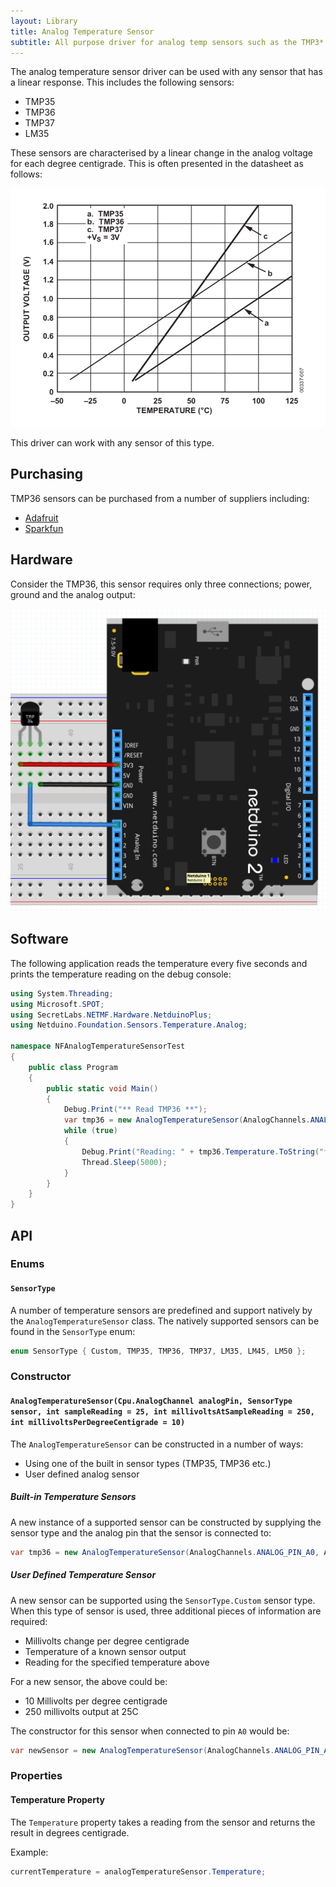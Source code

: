```yaml
---
layout: Library
title: Analog Temperature Sensor
subtitle: All purpose driver for analog temp sensors such as the TMP3* and LM35 series.
---
```


The analog temperature sensor driver can be used with any sensor that has a linear response.  This includes the following sensors:

* TMP35
* TMP36
* TMP37
* LM35

These sensors are characterised by a linear change in the analog voltage for each degree centigrade.  This is often presented in the datasheet as follows:

![Linear Analog Sensor](AnalogSensorLinearResponse.png)

This driver can work with any sensor of this type.

## Purchasing

TMP36 sensors can be purchased from a number of suppliers including:

* [Adafruit](https://www.adafruit.com/product/165)
* [Sparkfun](https://www.sparkfun.com/products/10988)

## Hardware

Consider the TMP36, this sensor requires only three connections; power, ground and the analog output:

![TMP36 Connected to Netduino](TMP36.png)

## Software

The following application reads the temperature every five seconds and prints the temperature reading on the debug console:

```csharp
using System.Threading;
using Microsoft.SPOT;
using SecretLabs.NETMF.Hardware.NetduinoPlus;
using Netduino.Foundation.Sensors.Temperature.Analog;

namespace NFAnalogTemperatureSensorTest
{
    public class Program
    {
        public static void Main()
        {
            Debug.Print("** Read TMP36 **");
            var tmp36 = new AnalogTemperatureSensor(AnalogChannels.ANALOG_PIN_A0, AnalogTemperatureSensor.SensorType.TMP36);
            while (true)
            {
                Debug.Print("Reading: " + tmp36.Temperature.ToString("f2"));
                Thread.Sleep(5000);
            }
        }
    }
}
```

## API

### Enums

#### `SensorType`

A number of temperature sensors are predefined and support natively by the `AnalogTemperatureSensor` class.  The natively supported sensors can be found in the `SensorType` enum:

```csharp
enum SensorType { Custom, TMP35, TMP36, TMP37, LM35, LM45, LM50 };
```

### Constructor

#### `AnalogTemperatureSensor(Cpu.AnalogChannel analogPin, SensorType sensor, int sampleReading = 25, int millivoltsAtSampleReading = 250, int millivoltsPerDegreeCentigrade = 10)`

The `AnalogTemperatureSensor` can be constructed in a number of ways:

* Using one of the built in sensor types (TMP35, TMP36 etc.)
* User defined analog sensor

##### Built-in Temperature Sensors

A new instance of a supported sensor can be constructed  by supplying the sensor type and the analog pin that the sensor is connected to:

```csharp
var tmp36 = new AnalogTemperatureSensor(AnalogChannels.ANALOG_PIN_A0, AnalogTemperatureSensor.SensorType.TMP36);
```

##### User Defined Temperature Sensor

A new sensor can be supported using the `SensorType.Custom` sensor type.  When this type of sensor is used, three additional pieces of information are required:

* Millivolts change per degree centigrade 
* Temperature of a known sensor output
* Reading for the specified temperature above

For a new sensor, the above could be:

* 10 Millivolts per degree centigrade
* 250 millivolts output at 25C

The constructor for this sensor when connected to pin `A0` would be:

```csharp
var newSensor = new AnalogTemperatureSensor(AnalogChannels.ANALOG_PIN_A0, 25, 250, 10);
```

### Properties

#### Temperature Property

The `Temperature` property takes a reading from the sensor and returns the result in degrees centigrade.

Example:

```csharp
currentTemperature = analogTemperatureSensor.Temperature;
```